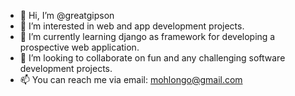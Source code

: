 - 👋 Hi, I’m @greatgipson
- 👀 I’m interested in web and app development projects. 
- 🌱 I’m currently learning django as framework for developing a prospective web application.
- 💞️ I’m looking to collaborate on fun and any challenging software development projects.
- 📫 You can reach me via email: mohlongo@gmail.com

<!---
greatgipson/greatgipson is a ✨ special ✨ repository because its `README.md` (this file) appears on your GitHub profile.
You can click the Preview link to take a look at your changes.
--->
